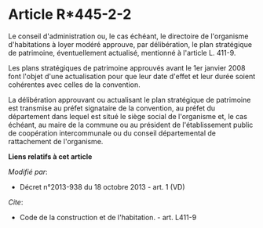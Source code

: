 # Article R*445-2-2

Le conseil d'administration ou, le cas échéant, le directoire de l'organisme d'habitations à loyer modéré approuve, par
délibération, le plan stratégique de patrimoine, éventuellement actualisé, mentionné à l'article L. 411-9. 

Les plans stratégiques de patrimoine approuvés avant le 1er janvier 2008 font l'objet d'une actualisation pour que leur date
d'effet et leur durée soient cohérentes avec celles de la convention. 

La délibération approuvant ou actualisant le plan stratégique de patrimoine est transmise au préfet signataire de la
convention, au préfet du département dans lequel est situé le siège social de l'organisme et, le cas échéant, au maire de la
commune ou au président de l'établissement public de coopération intercommunale ou du conseil départemental de rattachement
de l'organisme.

**Liens relatifs à cet article**

_Modifié par_:

  - Décret n°2013-938 du 18 octobre 2013 - art. 1 (VD)

_Cite_:

  - Code de la construction et de l'habitation. - art. L411-9
